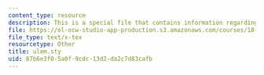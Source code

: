 ```yaml
---
content_type: resource
description: This is a special file that contains information regarding ulem.
file: https://ol-ocw-studio-app-production.s3.amazonaws.com/courses/18-310-principles-of-discrete-applied-mathematics-fall-2013/87b6e3f05a0f9cdc13d2da2c7d83cafb_ulem.sty
file_type: text/x-tex
resourcetype: Other
title: ulem.sty
uid: 87b6e3f0-5a0f-9cdc-13d2-da2c7d83cafb
---
```

